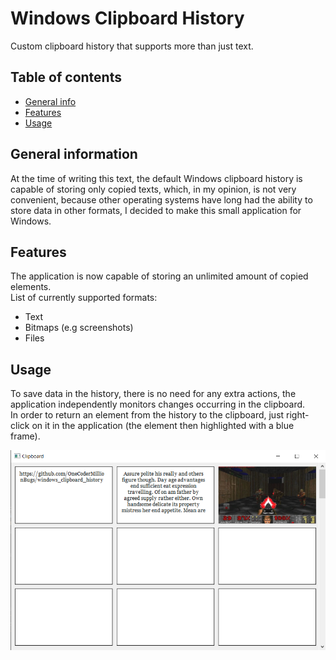 # Windows Clipboard History
Custom clipboard history that supports more than just text.

## Table of contents
* [General info](#general-information)
* [Features](#features)
* [Usage](#usage)

## General information
At the time of writing this text, the default Windows clipboard history 
is capable of storing only copied texts, which, in my opinion, is not very 
convenient, because other operating systems have long had the ability to 
store data in other formats, I decided to make this small application for Windows.

## Features
The application is now capable of storing an unlimited amount of copied elements. \
List of currently supported formats:
- Text
- Bitmaps (e.g screenshots)
- Files

## Usage
To save data in the history, there is no need for any extra actions, 
the application independently monitors changes occurring in the clipboard. \
In order to return an element from the history to the clipboard, 
just right-click on it in the application (the element then highlighted with a blue frame).

![Application screenshot](./screenshots/eximg1.png)